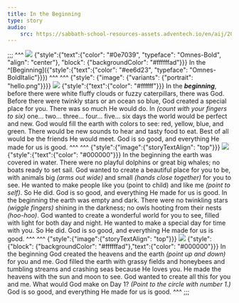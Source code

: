 ```yaml
---
title: In the Beginning
type: story
audio:
    src: https://sabbath-school-resources-assets.adventech.io/en/aij/2025-01-bg/assets/ABSG-2025-01-BG-01.mp3
---
```


;;;
^^^
![](https://sabbath-school-resources-assets.adventech.io/en/aij/2025-01-bg/assets/01-00.png)
{"style":{"text":{"color": "#0e7039", "typeface": "Omnes-Bold", "align": "center"}, "block": {"backgroundColor": "#ffffffad"}}}
In the\
^[Beginning]({"style":{"text":{"color": "#ee6d23", "typeface": "Omnes-BoldItalic"}}})
^^^
^^^
{"style": {"image": {"variants": {"portrait": "hello.png"}}}}
![](https://sabbath-school-resources-assets.adventech.io/en/devo/test/blocks/story1.png)
{"style":{"text":{"color": "#ffffff"}}}
In the _**beginning**_, before there were white fluffy clouds or fuzzy caterpillars, there was God. Before there were twinkly stars or an ocean so blue, God created a special place for you. There was so much He would do. In _(count with your fingers to six)_ one... two... three... four... five... six days the world would be perfect and new.  God would fill the earth with colors to see: red, yellow, blue, and green. There would be new sounds to hear and tasty food to eat. Best of all would be the friends He would meet. God is so good, and everything He made for us is good.
^^^
^^^
{"style":{"image":{"storyTextAlign": "top"}}}
![](https://sabbath-school-resources-assets.adventech.io/en/devo/test/blocks/story2.png)
{"style":{"text":{"color": "#000000"}}}
In the beginning the earth was covered in water. There were no playful dolphins or great big whales; no boats ready to set sail. God wanted to create a beautiful place for you to be, with animals big _(arms out wide)_ and small _(hands close together)_ for you to see. He wanted to make people like you (point to child) and like me _(point to self)_. So He did. God is so good, and everything He made for us is good. In the beginning the earth was empty and dark. There were no twinkling stars _(wiggle fingers)_ shining in the darkness; no owls hooting from their nests _(hoo-hoo)_. God wanted to create a wonderful world for you to see, filled with light for both day and night. He wanted to make a special day for time with you. So He did. God is so good, and everything He made for us is good.
^^^
^^^
{"style":{"image":{"storyTextAlign": "top"}}}
![](01-03-p.png)
{"style":{"block": {"backgroundColor": "#ffffffad"},"text":{"color": "#000000"}}}
In the beginning God created the heavens and the earth _(point up and down)_ for you and me. God filled the earth with grassy fields and honeybees and tumbling streams and crashing seas because He loves you. He made the heavens with the sun and moon to see. God wanted to create all this for you and me. What would God make on Day 1? _(Point to the circle with number 1.)_ God is so good, and everything He made for us is good.
^^^
;;;